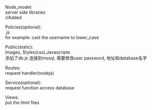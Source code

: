 Node_model:  
  server side libraries  
  //Added
  
Policies(optional):  
  .js  
  for example: cast the username to lower_case  

Public(static):  
  Images, Styles(css),Javascripte  
  添加了db.js 连接到mssql, 需要修改user password, 地址和database名字
  
Routes:  
  request handler(nodejs)  
    
Service(optional):  
  request function access database  

Views:  
  put the html files  

